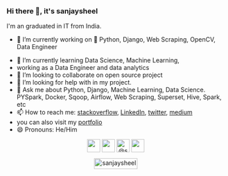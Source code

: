 ### Hi there 👋, it's **sanjaysheel**

I'm an graduated in IT from India.

- 🔭 I’m currently working on  :snake:  Python, Django, Web Scraping, OpenCV, Data Engineer
* 🌱 I’m currently learning Data Science, Machine Learning,
* working as a Data Engineer and data analytics
* 👯 I’m looking to collaborate on open source project
* 🤔 I’m looking for help with in my project.
* 💬 Ask me about Python, Django, Machine Learning, Data Science. PYSpark, Docker, Sqoop, Airflow, Web Scraping, Superset, Hive, Spark, etc
* 📫 How to reach me: [stackoverflow](https://stackoverflow.com/users/11073841/sanjay-sheel), [LinkedIn](https://www.linkedin.com/in/sanjaysheel8/), [twitter](https://twitter.com/sanjaysheel5), [medium](https://sanjaysheel1997.medium.com/)
* you can also visit my [portfolio](https://sanjaysheel.github.io/)
* 😄 Pronouns: He/Him 

<p align="center">
    <a href="https://www.linkedin.com/in/sanjaysheel8/" target="blank"><img align="center" src="https://img.icons8.com/color/48/000000/linkedin-circled.png" height="30" width="30"/></a>
    <a href="https://stackoverflow.com/users/11073841/sanjay-sheel" target="blank"><img align="center" src="https://img.icons8.com/color/48/000000/stackoverflow.png"  height="30" width="30" /></a>
    <a href="https://medium.com/@sanjaysheel1997" target="blank"><img align="center" src="https://img.icons8.com/color/50/000000/medium-monogram.png" alt="@sanjaysheel" height="30" width="30" /></a>
    <a href="https://twitter.com/sanjaysheel5" target="blank"><img align="center" src="https://img.icons8.com/nolan/64/twitter.png" height="30" width="30" /></a>
</p>



<p align="center"> <img src="https://komarev.com/ghpvc/?username=sanjaysheel" width=100 height=25 alt="sanjaysheel" /> </p>


